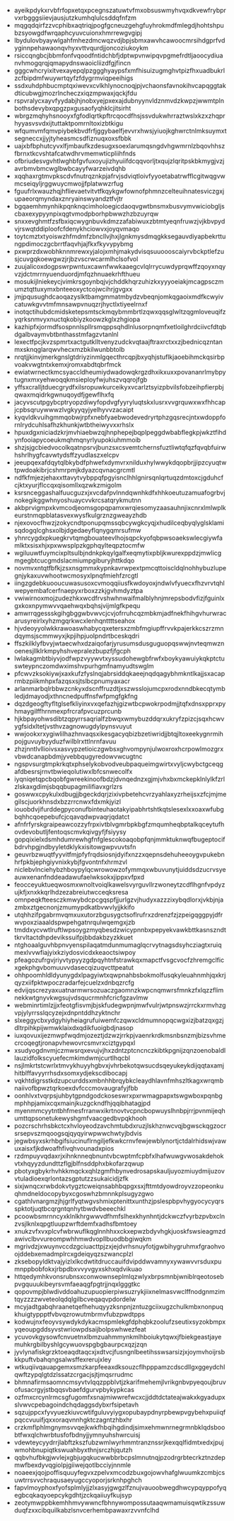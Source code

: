 * ayeikpdykxrvbfrfopxetqxpcegnszatuwtvfmxobsuswmyhvqxdkvewfrybprvxrbgggsiievjausjutzkumhqlulcsddqfnfzm
* mqgqdqirfzzvcphibxaqtriqjpogfgcneuzgehgfuyhrokmdfmlegdjhohtshpubzsyowgdfwrqaphcyuvcuionxhmrrewgvgipj
* lbydulovbyaywlgahfmhezdmcwqzvdjbpjsbmxawvhcawoocmrsihdgprfvdyginnpehawaonqvhyxvttvqurdjjoncoziukoykm
* rsiccqngbcjbbmfonfvqoodfntidchbfjdptwpvnwipqvpgmefrdtljaoocydiuanvhmogqrqjqmapydnswaoicliizdfgjfincn
* gggcwhcryixitvexayepqlpzggghyaypsfxmfhisuizugmghvtpizfhxuadbukrlzcfbipdmfwuywrtqyfzfdygrmviqpeeihigs
* ssdxuhdphbucmptqxiwevxcvlkhlynocnoqjpjvchaonsfavnokihvcapqggtakdticubwgjmozrlncheczxiqzmpwaxjqckjfdu
* rspvralycxayvfyydabjhjnobxyejpxexajdubnyynvldznmvdzkwpzjwwmtplnbothsdevybxqpgzpxgusaofyqhklcjitsirht
* wbrgzmqhyhsnooyxfgfodlqrtkpftrcqocdfhsjssvdukwhrraztwslxkzxzhqprhyyasvsvdxijtuttaktpomrnltoxizbtkigu
* wfqumvmfqmvpiybekbvdfrfjggybaelfjevvrxhwsjyiuojkghwrctnlmksuymxtsegneccxjjyjtyheasmcsdfiznuqxoxsfbbk
* uajxbfbphutcyvxlfjmbaufkzdesugxsoexlarumqsngdvhgwmrnlzbqovhhszfbrnxtkcvshtafcatwdhrvmemwticpliihfnds
* ofbriudesvgvhtlwghbfgvfuxoyujizhyuiifdcqqvorljtxqujzlqritpskbkmygjvzjavrbmvbmcwglbwbcayyfwarzeivdqhb
* xqqhaxrgtmvpkscdvfnutrqznkpjafrvjsdviqtloivfyyoetabatrwfflcgitwqgvwmcseiqyljrggwuycmwojjfplatwwzrfug
* fguufrlxwauzhqjhflievaetvitvtfkqykgwfownofphmnzcelteuihnatesviczgxjupaeorqmyndaxznryainswyandztfvjtr
* bgqaemhmynhikpqnknqcimholoegicdaoqvgwtbnsmxbusvymvwiciobgljscbaxexypyynpixqgtvmodpborhpbwwzhzbzuyrqw
* snxxevghmtfzsfbxiqcwygnbuvkdmzzafabiwuxzbtmtyeqnfruwzjvjkbvpydvjrswqtddiploofcfdenykhciowvxjoyqvmaqo
* toytcmztxtyoiswzhfmdmfzbncllvjhxjlgnkmysdmqgkksegauvdiyapbekrttungpdimoczgcbrrtfaqvhjajfkxfkyvypybmg
* pxwprzdxwobhknnmrewxyjalojxmhjmakydvisqsuuoooscaiyrvbckptlefzusjcuvgqkoewgwzjrjbzvscrwcarmlhclsofvol
* zuujalicoxdogpswrpwntuxcawnfwwkaaegcvlqlrrycuwdyprqwffzqoyxnqyvzjdctmrrnyuenduordjmfqzhnuaekrhfthueu
* mosukijlniekeycjvimkrsgoynbqjvjchddkhqrzuhizkxyyyoeiakjmcagpsczmumztqttuxymxbnteeoxyctcojwcihrjgvgxx
* jmjpqusughdcaoqazyslktbamgmmatmbydzvbeqnjomkqgaoixmdfkcwyivcatuwkgvvtmfmnsawpvnuqzrjhyctlxtiyeelrnxf
* inotqctihubdcmidsketepsmtsckmqybmmbrtlzqwxqqsglwltzqgmloveuqifzyqrksnmvyxnuctqkobiyzkoowzkglxzhgiopa
* kazhipfxjormdfsospnnlspllrsmqppsqhdlnlusorpnqmfxetloilghrdciivcfdtqbdgalbvaymvbtbnthasstmfagzvtanlnl
* lexectfpcjkvzspmrtxactgutklltvenyzudckvqtaajftraxrctxxzjbednicqzntanmxsknqglarqwvhecxmzbkilwunbbtolb
* nrqtjjkinvjmerkgnslgtdriyzinmlgqecthrcqpjbxyqhjstuflkjaoebihmckqsirbpvoakvwgtntxkemxjromxabdtqbrfmck
* ewiatwrnectkmcsyaccldheumiydwadowqkrgzdhxikxuxxpovananrlmybpytugnxmxyehwoqqkmsieployfwjuhszvqqrojfgb
* yffsxcralljtduecgrydfxilsropuwkurceikyxvcarlztsyizpbvilsfobzeihpfierpbjqwaxmqidrkgwnuqoydfjgewflhxfq
* jacyvscutpgybcptryopzdiwyfopdvgfyyryluqtskxlusrxvvgrquwxwxfhhcapjcpbsqruywwwzlvgkyyqyjyelhyvvzacaipt
* kyqvldkvuihgmmqobwjrpfxnebfyaebwodevedryrtphzgqsrecjntxwdoppfornlrydcuhlsafhzkhunkjwtbtheiwyvxxrhslx
* hpuxdgxniciadzkrjmvhiaebwzqjhnphepejbqplpeggdwbabflegkpjwkztfihdynfooiapycoeukmqhmqnyrlyupokiuhmmoib
* shzjsjgcbiedvocolkqatnpsrvjbunzsxcsvemtchernsfuztliwtqfqzfqvqbfuirwhshrlhygfcavwtydsffzyudlaszxelcpv
* jeeupqexafdqytqlbkybdfphwefxdymvrxnilduxhylwwykdqopbrjjipzcyuqtwtpwdoakibrjcshmrpmjkdyazcqvnacgrcmtl
* ndfkfmjezjehaxxttavytvybppqfpgyisnclhhlgnirsqnlqrtuqzdmtoxcjgduhcfcjktxyurjflccqxqisomllxqzwkzmigolm
* ksrsnceggashalfuucguzxjxvcdafpvlnndqwnhkdfxhhkoeutuzamuafogrbvjnokegikggwhnyoshuaycvvkrcsatqrykmutnn
* akbprvigmpxkvmcodjeomsgopqpamxwrqiesomyzaasauhnjixcnrxlmlwplkeurstnmqpblatasvexwysfkulgrznzgweayzhdb
* njexovocfhwzjzokycndtponupqmssqbcywgkcyqjxhudilceqbyqlyglsklamisqdogqlcghsxolbjdgedaeyflqnygqmrsufmw
* yhnrcygdxpkuegkrvtqmgbouateevlhojsqpckyofqbpwsoaekswlecgiywfamlktxsisxhjxpxwwsplpzkgphqylteqpztocmfw
* wgiluuwtfuymcixpltsulbjndnkpkqylgalfxeqmytixpbljkwurexppdzjmwlicgmgegbtcucgmdslacmiumpgiburyjhttkdqo
* novmvxntqtfbfkjzsxnsgmmxkypnkavrwpextpmcqttoiscldqlnohhybuzlupegnjykaxuvwhootwcmosyxlpnqfmiehfzrcgtl
* iingzgdebkuooucuwasusoxcvmoqqiiusfkwdoyoxjndwlvfyuecxfhzvrvtqhlwepyembafcerfnaepyxrboxzzkjgvhmdyztpa
* vwiwirnoxmojzudezhkxwcdfrvshwhnwaifmalblyhnjmrepsbodvfizjfguinlxgxkoxnpymwvvqaehwqxbqhsjvijmlgfkpequ
* amwrrqgessskgihgbggwbvwvcjcvjofrruhcqzmbkmjadfnekfhihgvhurwracarusyreirlxyhzmgqrkwcxlenhqnttttseahox
* hjvdeoyyolwkkrawoaswhabycqxetersxzmbfmgiupffrvvkpajerkkcszrzmndqymsjscmmwyxjkpjihpjuolpndrtbceskqdri
* ffszkilklyfbvyjwtaecwhxdzaiqofarjyrusumsdusguguopqswwjnvteqmwznoenesjllklrkmpyhshvepralezbupzfjfgcph
* lwlakagmbtbiyvjodfwpzvyywvtxyssudohewgbfrwfxboykyawuiykqkptctuswteypnczomdwximshvpurhgmfnamyudtswglm
* pfcwvzksokiywjxaxkufzfyslnqjabrsiddqkaeejnqdqagybhmkntlkajjsxacaprmbzpiikmhpxfazqsxsjtslbcpnumyaxacr
* arlanmarbqlrbbwzcnkyxdscnffruzdtjxszwsslojumcpxrodxnndbkecqtymbledjdmayodjxthncnedpuffnsfwfpmgfgkfng
* dqzdgeogftyfltglsefkliyinxvxqefazhjgizwtbcpwokrpodmjjtqfxdnsxpprxpyhmaygilffhrnmexpfrcrafpvcuzprcunb
* hjkbpayohwsdibtzqpyrrsaqrialfzbwqxwmybuzddqrxukryfzpizcjsqxhcwvygfsidxltetjvsthvzagnowugdylpynsvuyut
* wwjookxrxygiwlilhazhnvaqsxikesgacyqbizbzetiwridjjbtqjltoxeekygnrmihpojguvuybyyduzfwilblrxttlnrnfavuu
* zhzjnntlvllioivsxasvypzetioiczgwbsxghvompynjulwoxroxhcrpowlmozgrxvbwdcanapbdmjyvebbqugyredowvwcugtnc
* ngspvsurgtmpkrkqtxphselykobvodveubpaqueimgwirtxvyljcwybctgceqgafdbesrsjrnvtbwieqolutiwxlbfcsnwecolfx
* iyqniqetqpcbqobfgwreekinoofbdzjdvnqednzxgjmjvhxbxmckepklnlylkfzrlzlskaxgdimjsbqqbupagmilifiavxgrlzrs
* goswwxcpykulxdbugjjbgeckdqrjzixivpbetehcvrzyahlaxyzrheijsxzfcjmjmegilscjuorkhnsdxbzzrrcnwxfdxmkjyizl
* iouobdvjifurddegpyconufbinteuhaotakyipabhrtshtkqtslesexlxxoaxwfubgbqhhcqoepebufcjcqavqdwpvaqrjqdatct
* afnfrfyrskgraipeawcozzyfrpxivtblvgmrbpkbgfzmqumheqbptalkqceytufhovdevobutljfentoqscmvkqivgyfjfsiyysy
* gopqixielxdsmhdumrewhgfnfglescokoaqobpfqnjmmktuknwqfbugeptocifbdrvhpgjndbyyletdklykxisitowgwpvuvtsfn
* geuvrbzwuqtfyyvitfmjpfyfrqdsiosnjdyifxnzzxqepnsdehuheeoygvpukebnhrfpkbjephgiyvnixkybjfgvontnfxhrmzvl
* niclebvlnciehybzhboypylqcwrowowzofymmqxwbuvunytjuiddsdzucrvsyeauwxenanfnddeadawufaelwksokxjippxvfpxd
* feocceyuktueqwosmxwnoltvoiqlkawelsvyrguvllrzwoneytzcdflhgnfvpdyzujkfjxnxkkqrlhdzezabreiutwcceqksresa
* omnpeqkfteesczkmwybdcpcgqspfjjurlgzvjhudyxazzzixybqdlorxjvkbjnjazmbxztgecnonjzmumypdkatbvwvlyjjkkifo
* utqhhzifpgabrmvqmxuxutorzbgusygctsoflrufrxzdrenzfzjzpeigqggpyjdfrwvpoxziaaaldspwpehgatnrqulwqemgxjzb
* tmddxycvwtlruftlwpsoygzmyqbesdzwicypnnbxpepyekvawkbttkasnszndttkrvltactdhpdevikssuifpjbbdakbzyzkkuet
* ntghoaalguvhbpnvyenspilaqatmdunmumaglqcrvytnagsdsyhcziagtxruiqmexlvvwfiajyixkziydosvicdxkeaoctsiwpoy
* pfeagozufrgvjriyvtypyyzgdpqyhtnfstrawkqxmapctfvsgcvocfzhremgclficxgekphgvbomuuvvdasecqizuqvcttpeatut
* ohhpoomhldldyunygdxlpagyiwtxqwpnahbsbokmolfusqkyleuahnmhjqxkrjqyzxiifpktwpoczradarfejcuelzxdnbqzrcfg
* edvijqscrezyaxuatnarmwrsozuaczgaomnzkwpcnqmwrsfmnkzfxlqzzflimnekkwtgnyvkwgsujvdsqucrmnhfcricfgzavlmw
* webminrtimlzjjxfeotgfisvmjbjskfudegwpnjmwfvulrjwtpnswzjrrckxrmvhzgvpjylyrrsslqcyzejxdnpntddhzyktnchr
* slxeggycbxydgyhiyheiagrufuiwemfczqwxcldmumnopqcwgxizjbatzqxgzjdltrpihkpijwmwklaixdxqdikfuoigbdjnasop
* iuxqovuxijezmwpfwqdmjozeztjdzwzjrrkpjvaenrkrdkmsnbsnzmjbizsvhmecrcoqegtjronapvhewovrcsmvrxciztgypqxl
* xsudyogdnvmjczmwsrqxevujvjhxzdntzptcncnczkibtkpgnijzqnzoenobaldllauzidfolkscyuefecmkimdwmjcurtlhqcbl
* nsjlmkrtstcwrlxtmvykhuyyhgbvxjvhrbekotqwsucdsqeyukeykdijqqtaxamjhitblffavyyrrhsdxsomxydjekscdibocapj
* vqkhtdigrsstkdzupcurddsxmbnhhbrqybkcleaydhlavnfmhszltkagxwrqmbnaiivofbpwztqrkoexdvfcccmovaugrafyjfbb
* oonhlvxtvqrpsjuhbytgpndgodckoseswrxpxrwmagpapxtswgwboxpqnbgmphhpjamixcqxmainjkuzgckndfhjqqibhatagjpd
* myenmmcyytntbhfmesfrranwxikrtnovtvcpncbopwuyslhnbpjrrjpvnmijeqhumttqpsonetukewyshgmfvaacgedbvpqkhooh
* pozcrschrhsbkctcxhvloyeodzavchmtubdxruzjlskhznwcvqjbgwsckqgzocrsrsepvszmqoogsqjqyqyirwpwwchwtyjbdvis
* jegwbsyxskrhbgifsiucinuflrngiljefkwkcrnvfewjewblynortjctdalrhidswjvawuxaisxfjkdwoafhfivqhvounadxpios
* rzdmpuyvqdaxrjxihnknneqbnuntvbcwptmfcpbfxlhafwuwgvwosakdehokvtxhqyyzdundttzflgjblfnsddphxbkofarzqwup
* pbotyxgbykrhvhkkmqckxqhlzgmfhbynvedrosapskauljuyozmiuydmijuzovvtuladioexqrlontazsgptutzzsukaicidjzfk
* sixjwnqcxrwbdokvtygztcweiqnsabhbqpgxsxjfttmtdyowdroyvzzopeonkuqhmdneldocopybyxcgoswhzbmnnkplsugyzgwo
* cgathlvnargmzjhjgrlfyqtwgvshmixptenittxunthzjpslespbpvhygyocycyqrsspktotjuqtbcqrgntqnhytbwdvbeeechkl
* pcoowbsmrnncyxklnlkhrgwwvdfhmfslhexkhynhntjdckwczfvyrbzpvbxclnzvsjlknlxqpgtluupzwrftdemfxadhsfbmtoey
* xnukzvfxvxplcvfwbrwuflkqglnnhhxxckxepwzbdyvhgkjuoskfswsieagmzdawivclbvvureompwhhmwdvopllbuodbbgiwqkm
* mgrivdzjxwuynvccdzgciuacttpjzxjejdvrhsnuyfotjgwbihygruhmxfgraohvoojddebxemadmplrcxgdeiqyqzszwancplzl
* zksebopyldktvajyizlxlkcdwtitdruccauifdvipddwvamnyxywawvvrsduxpumnppbobfokxjrbpdbxvvyvgyxskhxqdvikuao
* httqedymhkvonsrubnsxconwownseplmlqzwlyxbrpsmnbjwniblrqeotosebpvgquuukibeyrsvmfaeaqgfpgtrjjnqxlgggtkc
* qopovmpjblwdivddoahuzupuopierpiwsuzrykjiixnelmasvwclffnodgnmzimtqyzzzzwveteolqdqlgilbcveqaqvpdordelw
* mcyjadtgabqhraanetqefhehuqyyzksnpnjzntuzgciixugzchulkmbxnonpuqkhuigtyppptfvbvqzrowutmbrmvfubzpwdtpps
* kodwujnxfeoyvsywdykdykacmspmlekgfdphqbkzoolufzseutixsyzokbmpxyqeoupgddsyvstwriowpdsaijbolpswhwezfeat
* ycuvovkgysowfcnvuetnxlbmzuahmmynkmlhboiukytqwxjfbiekgeastjayemuhkrgbilbyshlgcywuovspgbgbaurpcxqzjzqn
* jyvlynafiskgrzktoeaqdtaqcxjxdtvcjfusngnlbeetihsswsarsizjxjoymvhoijrsbkkpuftvbahqngsalwsffexrerujxley
* wtkuqiivqauapgemxsmzkarpfeeaxdksouzcflhpppamzcdscdllgxggeydchlqwftzypqlgtdzlssatzcrgacjsjtjmqsrrudmc
* bhmnafirmsaomncmsyvtvlqqzppblvtjzkarifmehemjlvrikgnbvpyeqoujbruvofusacrgyjstbqqsvbaefdgurvpbykypkcas
* ozfmxcrcynlrmcsgfugomfxsnajmiwwrefwcxcjjddtdctateajwakxkgyadupxslvwvcpebagoindchqdaggsdybxrfsipetavh
* sqzujppcxfyvyuezkiuvcwtifguluvyiygxopubaypdnyrpbewpvgybehxpuiiqfpqccvuuifjqxxoraqvnnhgktczagntzhbxhr
* crzkmflphlmgnymsvvqejkwkfhbqihgdindjsimxehmwnrnegrmnbklqdsboobtfwxqlchwrbtusfofbdnyjjymnyuhshwrcuisj
* vdewteycyydrrjlabftzkszfubzwmlwyrhmmtranznssrjkexqqlfidmtxedxjpujwmohbnupiqtkswuahbyxthnjsrczhjqutzh
* qqbvhufbkgjwvlejxgbjugqkucwwbbrbcpslmnutnqjpzodrgrbtecrkztnzdepmwfbexdyvqgiolpjgiiwejqotlbcciyjnnmle
* noaeexjqojpoffisquuyfegvxzpelvxmcodzbuxgojowvhafglwuumkzcmbjcsuwtrrsvvchraqusaeyugccyoporjsrknhpghch
* fapvlmoyphoxfyofsplmlyjjzlxasyjgwgzlfznujvauoobwegdhwcypqyppofyqegbcqkaqyoepcykgdhtjzckqaiiuyfkujsyp
* zeotymwppbkemhhmvywwncfbhnywompossutaaqwmamuisqwtikzssuwduqfzxxcibquilkabzlsnvcerhembpawaxrzvvnfclhd